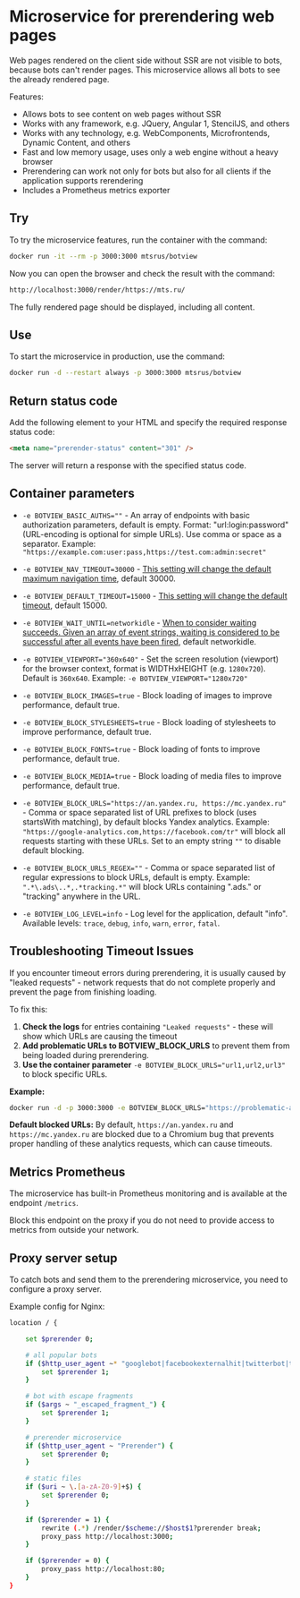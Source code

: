 # Microservice for prerendering web pages

Web pages rendered on the client side without SSR are not visible to bots, because bots can't render pages. This microservice allows all bots to see the already rendered page.

Features:

- Allows bots to see content on web pages without SSR
- Works with any framework, e.g. JQuery, Angular 1, StencilJS, and others
- Works with any technology, e.g. WebComponents, Microfrontends, Dynamic Content, and others
- Fast and low memory usage, uses only a web engine without a heavy browser
- Prerendering can work not only for bots but also for all clients if the application supports rerendering
- Includes a Prometheus metrics exporter

## Try

To try the microservice features, run the container with the command:

```sh
docker run -it --rm -p 3000:3000 mtsrus/botview
```

Now you can open the browser and check the result with the command:

```sh
http://localhost:3000/render/https://mts.ru/
```

The fully rendered page should be displayed, including all content.

## Use

To start the microservice in production, use the command:

```sh
docker run -d --restart always -p 3000:3000 mtsrus/botview
```

## Return status code

Add the following element to your HTML and specify the required response status code:

```html
<meta name="prerender-status" content="301" />
```

The server will return a response with the specified status code.

## Container parameters

- `-e BOTVIEW_BASIC_AUTHS=""` - An array of endpoints with basic authorization parameters, default is empty.
    Format: "url:login:password" (URL-encoding is optional for simple URLs). Use comma or space as a separator.
    Example: `"https://example.com:user:pass,https://test.com:admin:secret"`

- `-e BOTVIEW_NAV_TIMEOUT=30000` - [This setting will change the default maximum navigation time](https://playwright.dev/docs/api/class-page#page-set-default-navigation-timeout),
    default 30000.

- `-e BOTVIEW_DEFAULT_TIMEOUT=15000` - [This setting will change the default timeout](https://playwright.dev/docs/api/class-page#page-set-default-timeout),
    default 15000.

- `-e BOTVIEW_WAIT_UNTIL=networkidle` - [When to consider waiting succeeds. Given an array of event strings, waiting is considered to be successful after all events have been fired](https://playwright.dev/docs/api/class-page#page-goto),
    default networkidle.

- `-e BOTVIEW_VIEWPORT="360x640"` - Set the screen resolution (viewport) for the browser context, format is WIDTHxHEIGHT (e.g. `1280x720`). Default is `360x640`.
  Example: `-e BOTVIEW_VIEWPORT="1280x720"`

- `-e BOTVIEW_BLOCK_IMAGES=true` - Block loading of images to improve performance, default true.

- `-e BOTVIEW_BLOCK_STYLESHEETS=true` - Block loading of stylesheets to improve performance, default true.

- `-e BOTVIEW_BLOCK_FONTS=true` - Block loading of fonts to improve performance, default true.

- `-e BOTVIEW_BLOCK_MEDIA=true` - Block loading of media files to improve performance, default true.

- `-e BOTVIEW_BLOCK_URLS="https://an.yandex.ru, https://mc.yandex.ru"` - Comma or space separated list of URL prefixes to block (uses startsWith matching), by default blocks Yandex analytics.
  Example: `"https://google-analytics.com,https://facebook.com/tr"` will block all requests starting with these URLs.
  Set to an empty string `""` to disable default blocking.

- `-e BOTVIEW_BLOCK_URLS_REGEX=""` - Comma or space separated list of regular expressions to block URLs, default is empty.
  Example: `".*\.ads\..*,.*tracking.*"` will block URLs containing ".ads." or "tracking" anywhere in the URL.

- `-e BOTVIEW_LOG_LEVEL=info` - Log level for the application, default "info".
  Available levels: `trace`, `debug`, `info`, `warn`, `error`, `fatal`.

## Troubleshooting Timeout Issues

If you encounter timeout errors during prerendering, it is usually caused by "leaked requests" - network requests that do not complete properly and prevent the page from finishing loading.

To fix this:

1. **Check the logs** for entries containing `"Leaked requests"` - these will show which URLs are causing the timeout
2. **Add problematic URLs to BOTVIEW_BLOCK_URLS** to prevent them from being loaded during prerendering.
3. **Use the container parameter** `-e BOTVIEW_BLOCK_URLS="url1,url2,url3"` to block specific URLs.

**Example:**

```sh
docker run -d -p 3000:3000 -e BOTVIEW_BLOCK_URLS="https://problematic-analytics.com,https://slow-tracker.net" mtsrus/botview
```

**Default blocked URLs:**
By default, `https://an.yandex.ru` and `https://mc.yandex.ru` are blocked due to a Chromium bug that prevents proper handling of these analytics requests, which can cause timeouts.

## Metrics Prometheus

The microservice has built-in Prometheus monitoring and is available at the endpoint `/metrics`.

Block this endpoint on the proxy if you do not need to provide access to metrics from outside your network.

## Proxy server setup

To catch bots and send them to the prerendering microservice, you need to configure a proxy server.

Example config for Nginx:

```sh
location / {

    set $prerender 0;

    # all popular bots
    if ($http_user_agent ~* "googlebot|facebookexternalhit|twitterbot|telegrambot|yahoo|bingbot|baiduspider|yandex|yeti|yodaobot|gigabot|ia_archiver|developers\.google\.com") {
        set $prerender 1;
    }

    # bot with escape fragments
    if ($args ~ "_escaped_fragment_") {
        set $prerender 1;
    }

    # prerender microservice
    if ($http_user_agent ~ "Prerender") {
        set $prerender 0;
    }

    # static files
    if ($uri ~ \.[a-zA-Z0-9]+$) {
        set $prerender 0;
    }

    if ($prerender = 1) {
        rewrite (.*) /render/$scheme://$host$1?prerender break;
        proxy_pass http://localhost:3000;
    }

    if ($prerender = 0) {
        proxy_pass http://localhost:80;
    }
}
```
